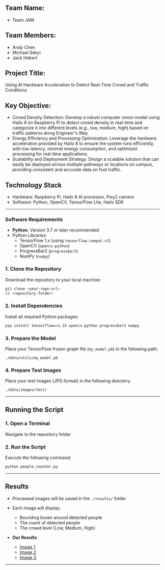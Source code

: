 ## Team Name: 
- Team JAM

## Team Members:
- Andy Chen
- Michael Sekyi
- Jack Hebert

## Project Title: 
Using AI Hardware Acceleration to Detect Real-Time Crowd and Traffic Conditions

## Key Objective:
- Crowd Density Detection: Develop a robust computer vision model using Hailo 8 on Raspberry Pi to detect crowd density in real-time and categorize it into different levels (e.g., low, medium, high) based on traffic patterns along Engineer's Way.
- Energy Efficiency and Processing Optimization: Leverage the hardware acceleration provided by Hailo 8 to ensure the system runs efficiently, with low latency, minimal energy consumption, and optimized processing for real-time applications.
- Scalability and Deployment Strategy: Design a scalable solution that can easily be deployed across multiple pathways or locations on campus, providing consistent and accurate data on foot traffic.

## Technology Stack
- Hardware: Raspberry Pi, Hailo 8 AI processor, Pixy2 camera
- Software: Python, OpenCV, TensorFlow Lite, Hailo SDK

---

### Software Requirements
- **Python**: Version 3.7 or later recommended
- Python Libraries:
  - TensorFlow 1.x (using `tensorflow.compat.v1`)
  - OpenCV (`opencv-python`)
  - ProgressBar2 (`progressbar2`)
  - NumPy (`numpy`)

### 1. Clone the Repository
Download the repository to your local machine:
```bash
git clone <your-repo-url>
cd <repository-folder>
```

### 2. Install Dependencies
Install all required Python packages:
```bash
pip install tensorflow==1.15 opencv-python progressbar2 numpy
```

### 3. Prepare the Model
Place your TensorFlow frozen graph file (`my_model.pb`) in the following path:
```
./data/utils/my_model.pb
```

### 4. Prepare Test Images
Place your test images (JPG format) in the following directory:
```
./data/images/test/
```

---

## **Running the Script**

### 1. Open a Terminal
Navigate to the repository folder

### 2. Run the Script
Execute the following command:
```bash
python people_counter.py
```

---

## **Results**
- Processed images will be saved in the `./results/` folder
- Each image will display:
  - Bounding boxes around detected people
  - The count of detected people
  - The crowd level (Low, Medium, High)
 
- **Our Results**
  - [Image 1](CrowdDetection/results/IMG_1650.jpg)
  - [Image 2](CrowdDetection/results/crowd-inside-shopping-mall-protest-gathering-CBP35C.jpg)
  - [Image 3](CrowdDetection/results/aerial-view-city-people-8ba3646909cce4de5bd4249134d24d63.jpg)
---







